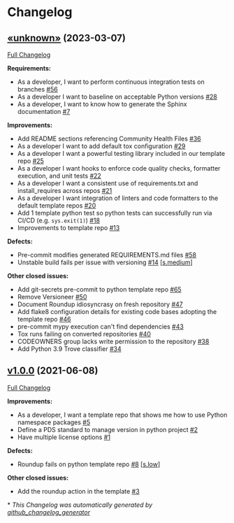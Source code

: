 # Changelog

## [«unknown»](https://github.com/NASA-PDS/template-repo-python/tree/«unknown») (2023-03-07)

[Full Changelog](https://github.com/NASA-PDS/template-repo-python/compare/v1.0.0...«unknown»)

**Requirements:**

- As a developer, I want to perform continuous integration tests on branches [\#56](https://github.com/NASA-PDS/template-repo-python/issues/56)
- As a developer I want to baseline on acceptable Python versions [\#28](https://github.com/NASA-PDS/template-repo-python/issues/28)
- As a developer, I want to know how to generate the Sphinx documentation [\#7](https://github.com/NASA-PDS/template-repo-python/issues/7)

**Improvements:**

- Add README sections referencing Community Health Files [\#36](https://github.com/NASA-PDS/template-repo-python/issues/36)
- As a developer I want to add default tox configuration [\#29](https://github.com/NASA-PDS/template-repo-python/issues/29)
- As a developer I want a powerful testing library included in our template repo [\#25](https://github.com/NASA-PDS/template-repo-python/issues/25)
- As a developer I want hooks to enforce code quality checks, formatter execution, and unit tests [\#22](https://github.com/NASA-PDS/template-repo-python/issues/22)
- As a developer I want a consistent use of requirements.txt and install\_requires across repos [\#21](https://github.com/NASA-PDS/template-repo-python/issues/21)
- As a developer I want integration of linters and code formatters to the default template repos [\#20](https://github.com/NASA-PDS/template-repo-python/issues/20)
- Add 1 template python test so python tests can successfully run via CI/CD \(e.g. `sys.exit(1)`\) [\#18](https://github.com/NASA-PDS/template-repo-python/issues/18)
- Improvements to template repo [\#13](https://github.com/NASA-PDS/template-repo-python/issues/13)

**Defects:**

- Pre-commit modifies generated REQUIREMENTS.md files [\#58](https://github.com/NASA-PDS/template-repo-python/issues/58)
- Unstable build fails per issue with versioning [\#14](https://github.com/NASA-PDS/template-repo-python/issues/14) [[s.medium](https://github.com/NASA-PDS/template-repo-python/labels/s.medium)]

**Other closed issues:**

- Add git-secrets pre-commit to python template repo [\#65](https://github.com/NASA-PDS/template-repo-python/issues/65)
- Remove Versioneer [\#50](https://github.com/NASA-PDS/template-repo-python/issues/50)
- Document Roundup idiosyncrasy on fresh repository [\#47](https://github.com/NASA-PDS/template-repo-python/issues/47)
- Add flake8 configuration details for existing code bases adopting the template repo [\#46](https://github.com/NASA-PDS/template-repo-python/issues/46)
- pre-commit mypy execution can't find dependencies [\#43](https://github.com/NASA-PDS/template-repo-python/issues/43)
- Tox runs failing on converted repositories [\#40](https://github.com/NASA-PDS/template-repo-python/issues/40)
- CODEOWNERS group lacks write permission to the repository [\#38](https://github.com/NASA-PDS/template-repo-python/issues/38)
- Add Python 3.9 Trove classifier [\#34](https://github.com/NASA-PDS/template-repo-python/issues/34)

## [v1.0.0](https://github.com/NASA-PDS/template-repo-python/tree/v1.0.0) (2021-06-08)

[Full Changelog](https://github.com/NASA-PDS/template-repo-python/compare/ab80899dbf13ccf7d0b2e1debd5ec2c66270fec5...v1.0.0)

**Improvements:**

- As a developer, I want a template repo that shows me how to use Python namespace packages [\#5](https://github.com/NASA-PDS/template-repo-python/issues/5)
- Define a PDS standard to manage version in python project [\#2](https://github.com/NASA-PDS/template-repo-python/issues/2)
- Have multiple license options [\#1](https://github.com/NASA-PDS/template-repo-python/issues/1)

**Defects:**

- Roundup fails on python template repo [\#8](https://github.com/NASA-PDS/template-repo-python/issues/8) [[s.low](https://github.com/NASA-PDS/template-repo-python/labels/s.low)]

**Other closed issues:**

- Add the roundup action in the template [\#3](https://github.com/NASA-PDS/template-repo-python/issues/3)



\* *This Changelog was automatically generated by [github_changelog_generator](https://github.com/github-changelog-generator/github-changelog-generator)*
